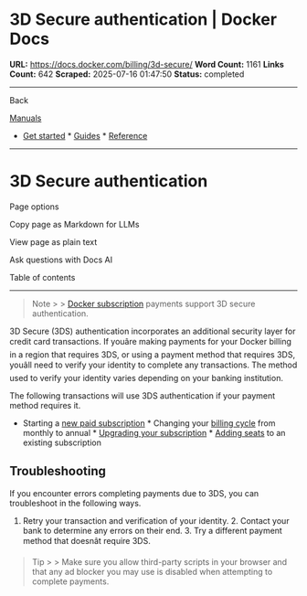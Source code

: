 # 3D Secure authentication | Docker Docs

**URL:** https://docs.docker.com/billing/3d-secure/
**Word Count:** 1161
**Links Count:** 642
**Scraped:** 2025-07-16 01:47:50
**Status:** completed

---

Back

[Manuals](https://docs.docker.com/manuals/)

  * [Get started](https://docs.docker.com/get-started/)   * [Guides](https://docs.docker.com/guides/)   * [Reference](https://docs.docker.com/reference/)

* * *

# 3D Secure authentication

Page options

Copy page as Markdown for LLMs

View page as plain text

Ask questions with Docs AI

Table of contents

* * *

> Note >  > [Docker subscription](https://docs.docker.com/subscription/setup/) payments support 3D secure authentication.

3D Secure \(3DS\) authentication incorporates an additional security layer for credit card transactions. If youâre making payments for your Docker billing in a region that requires 3DS, or using a payment method that requires 3DS, youâll need to verify your identity to complete any transactions. The method used to verify your identity varies depending on your banking institution.

The following transactions will use 3DS authentication if your payment method requires it.

  * Starting a [new paid subscription](https://docs.docker.com/subscription/setup/)   * Changing your [billing cycle](https://docs.docker.com/billing/cycle/) from monthly to annual   * [Upgrading your subscription](https://docs.docker.com/subscription/change/)   * [Adding seats](https://docs.docker.com/subscription/manage-seats/) to an existing subscription

## Troubleshooting

If you encounter errors completing payments due to 3DS, you can troubleshoot in the following ways.

  1. Retry your transaction and verification of your identity.   2. Contact your bank to determine any errors on their end.   3. Try a different payment method that doesnât require 3DS.

> Tip >  > Make sure you allow third-party scripts in your browser and that any ad blocker you may use is disabled when attempting to complete payments.